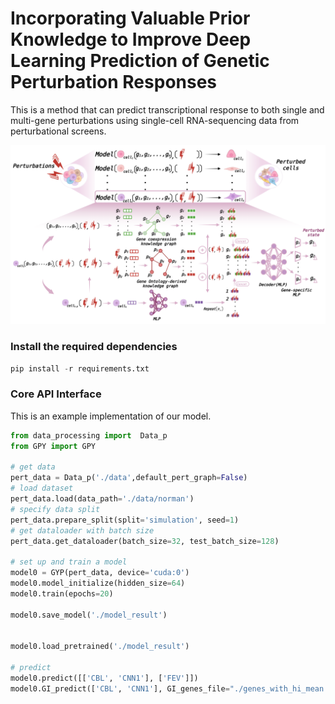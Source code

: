 # Incorporating Valuable Prior Knowledge to Improve Deep Learning Prediction of Genetic Perturbation Responses

This is a method that can predict transcriptional response to both single and multi-gene perturbations using single-cell RNA-sequencing data from perturbational screens. 


<p align="center"><img src="https://github.com/fxh1001/GPR/blob/main/image/perturb_fig1.png"  width="900px" /></p>


### Install the required dependencies
```python
pip install -r requirements.txt
```



### Core API Interface

This is an example implementation of our model.

```python
from data_processing import  Data_p
from GPY import GPY

# get data
pert_data = Data_p('./data',default_pert_graph=False)
# load dataset 
pert_data.load(data_path='./data/norman')
# specify data split
pert_data.prepare_split(split='simulation', seed=1)
# get dataloader with batch size
pert_data.get_dataloader(batch_size=32, test_batch_size=128)

# set up and train a model
model0 = GYP(pert_data, device='cuda:0')
model0.model_initialize(hidden_size=64)
model0.train(epochs=20)

model0.save_model('./model_result')


model0.load_pretrained('./model_result')

# predict
model0.predict([['CBL', 'CNN1'], ['FEV']])
model0.GI_predict(['CBL', 'CNN1'], GI_genes_file="./genes_with_hi_mean.npy")
```
